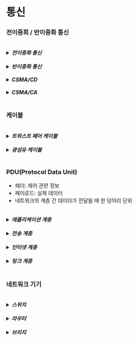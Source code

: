 # 통신

### 전이중회 / 반이중화 통신 

<br>

<details>
<summary><b><i>전이중화 통신</b></i></summary>
<div markdown="1">
    <ul>
      <li><b><i>양쪽 장치가 동시에 송수신할 수 있는 방식</i></b></li>
      <li>고속 이더넷은 이 방식은 기반함</li>
    </ul>
</div>
</details>

<br>

<details>
<summary><b><i>반이중화 통신</b></i></summary>
<div markdown="1">
    <ul>
      <li><b><i> 한 번에 한 방향만 통신할 수 있는 방식</i></b></li>
    </ul>
</div>
</details>

<br>

<details>
<summary><b><i>CSMA/CD</b></i></summary>
<div markdown="1">
    <ul>
      <li><b><i>반이중화 통신 방식 중 하나 반송파 감지 다중 엑세스 / 충돌 감지</i></b></li>
      <li>데이터 전송 후 충돌이 발생하면 일정 시간 이후 재전송</li>
    </ul>
</div>
</details>

<br>

<details>
<summary><b><i>CSMA/CA</b></i></summary>
<div markdown="1">
    <ul>
      <li><b><i>반이중화 통신 방식 중 하나 반송파 감지 다중 엑세스 / 충돌 회피</i></b></li>
      <li>데이터 보내기 전 회선이 비어있는지 판단 후 데이터 송신</li>
    </ul>
</div>
</details>

<br>

### 케이블

<br>

<details>
<summary><b><i>트위스트 페어 케이블</b></i></summary>
<div markdown="1">
    <ul>
      <li><b><i>여덟개의 구리선을 두 개씩 꼬아서 묶은 케이블</i></b></li>
    </ul>
</div>
</details>

<br>

<details>
<summary><b><i>광섬유 케이블</b></i></summary>
<div markdown="1">
    <ul>
      <li><b><i>장거리 및 고속 통신 가능</i></b></li>
      <li>코어 : 굴절율이 높은 부분 (안쪽)</li>
      <li>클래딩 : 굴절율이 낮은 부분 (바깥)</li>
    </ul>
</div>
</details>

<br>

### PDU(Protocol Data Unit)
- 헤더: 제어 관련 정보
- 페이로드: 실제 데이터
- 네트워크의 계층 간 데이터가 전달될 때 한 덩어리 단위

<br>

<details>
<summary><b><i>애플리케이션 계층</b></i></summary>
<div markdown="1">
    <ul>
      <li><b><i>메시지</i></b></li>
    </ul>
</div>
</details>

<br>

<details>
<summary><b><i>전송 계층</b></i></summary>
<div markdown="1">
    <ul>
      <li><b><i>세그먼트(TCP), 데이터그램(UDP)</i></b></li>
    </ul>
</div>
</details>

<br>

<details>
<summary><b><i>인터넷 계층</b></i></summary>
<div markdown="1">
    <ul>
      <li><b><i>패킷</i></b></li>
    </ul>
</div>
</details>

<br>

<details>
<summary><b><i>링크 계층</b></i></summary>
<div markdown="1">
    <ul>
      <li><b><i>프레임(데이터 링크 계층), 비트(물리 계층)</i></b></li>
    </ul>
</div>
</details>

<br>

### 네트워크 기기 

<br>

<details>
<summary><b><i>스위치</b></i></summary>
<div markdown="1">
    <ul>
      <li><b><i>컴퓨터와 같은 2개 이상의 IT 디바이스가 서로 통신하도록 연결해주는 장비</i></b></li>
    </ul>
</div>
</details>

<br>

<details>
<summary><b><i>라우터</b></i></summary>
<div markdown="1">
    <ul>
      <li><b><i>다른 네트워크에 존재하는 장치끼리 연결하는 장치</i></b></li>
    </ul>
</div>
</details>

<br>

<details>
<summary><b><i>브리지</b></i></summary>
<div markdown="1">
    <ul>
      <li><b><i>두 개의 근거리 통신망(LAN)을 상호 접속할 수 있도록 하는 통신망 연결 장치</i></b></li>
    </ul>
</div>
</details>
